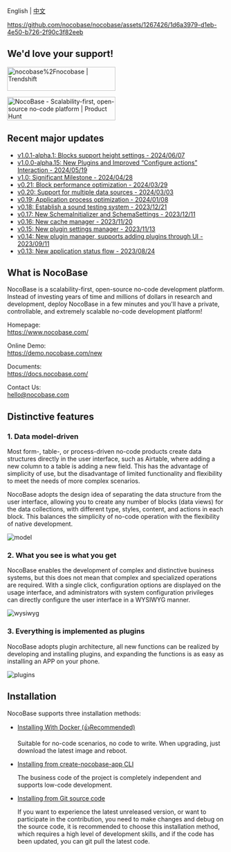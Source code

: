 English | [中文](./README.zh-CN.md)

https://github.com/nocobase/nocobase/assets/1267426/1d6a3979-d1eb-4e50-b726-2f90c3f82eeb

## We'd love your support!

<a href="https://trendshift.io/repositories/4112" target="_blank"><img src="https://trendshift.io/api/badge/repositories/4112" alt="nocobase%2Fnocobase | Trendshift" style="width: 250px; height: 55px;" width="250" height="55"/></a>

<a href="https://www.producthunt.com/posts/nocobase?embed=true&utm_source=badge-top-post-topic-badge&utm_medium=badge&utm_souce=badge-nocobase" target="_blank"><img src="https://api.producthunt.com/widgets/embed-image/v1/top-post-topic-badge.svg?post_id=456520&theme=light&period=weekly&topic_id=267" alt="NocoBase - Scalability&#0045;first&#0044;&#0032;open&#0045;source&#0032;no&#0045;code&#0032;platform | Product Hunt" style="width: 250px; height: 54px;" width="250" height="54" /></a>

## Recent major updates

- [v1.0.1-alpha.1: Blocks support height settings - 2024/06/07](https://docs.nocobase.com/welcome/changelog/20240607)
- [v1.0.0-alpha.15: New Plugins and Improved “Configure actions” Interaction - 2024/05/19](https://docs.nocobase.com/welcome/changelog/20240519)
- [v1.0: Significant Milestone - 2024/04/28](https://docs.nocobase.com/welcome/release/v1001-changelog)
- [v0.21: Block performance optimization - 2024/03/29](https://docs.nocobase.com/welcome/release/v0210-changelog)
- [v0.20: Support for multiple data sources - 2024/03/03](https://docs.nocobase.com/welcome/release/v0200-changelog)
- [v0.19: Application process optimization - 2024/01/08](https://docs.nocobase.com/welcome/release/v0190-changelog)
- [v0.18: Establish a sound testing system - 2023/12/21](https://docs.nocobase.com/welcome/release/v0180-changelog)
- [v0.17: New SchemaInitializer and SchemaSettings - 2023/12/11](https://docs.nocobase.com/welcome/release/v0170-changelog)
- [v0.16: New cache manager - 2023/11/20](https://docs.nocobase.com/welcome/release/v0160-changelog)
- [v0.15: New plugin settings manager - 2023/11/13](https://docs.nocobase.com/welcome/release/v0150-changelog)
- [v0.14: New plugin manager, supports adding plugins through UI - 2023/09/11](https://docs.nocobase.com/welcome/release/v0140-changelog)
- [v0.13: New application status flow - 2023/08/24](https://docs.nocobase.com/welcome/release/v0130-changelog)

## What is NocoBase

NocoBase is a scalability-first, open-source no-code development platform.   
Instead of investing years of time and millions of dollars in research and development, deploy NocoBase in a few minutes and you'll have a private, controllable, and extremely scalable no-code development platform!

Homepage:  
https://www.nocobase.com/  

Online Demo:  
https://demo.nocobase.com/new

Documents:  
https://docs.nocobase.com/

Contact Us:  
hello@nocobase.com

## Distinctive features

### 1. Data model-driven

Most form-, table-, or process-driven no-code products create data structures directly in the user interface, such as Airtable, where adding a new column to a table is adding a new field. This has the advantage of simplicity of use, but the disadvantage of limited functionality and flexibility to meet the needs of more complex scenarios.

NocoBase adopts the design idea of separating the data structure from the user interface, allowing you to create any number of blocks (data views) for the data collections, with different type, styles, content, and actions in each block. This balances the simplicity of no-code operation with the flexibility of native development.

![model](https://static-docs.nocobase.com/model.png)

### 2. What you see is what you get

NocoBase enables the development of complex and distinctive business systems, but this does not mean that complex and specialized operations are required. With a single click, configuration options are displayed on the usage interface, and administrators with system configuration privileges can directly configure the user interface in a WYSIWYG manner.

![wysiwyg](https://static-docs.nocobase.com/wysiwyg.gif)

### 3. Everything is implemented as plugins

NocoBase adopts plugin architecture, all new functions can be realized by developing and installing plugins, and expanding the functions is as easy as installing an APP on your phone.

![plugins](https://static-docs.nocobase.com/plugins.png)

## Installation

NocoBase supports three installation methods:

- <a target="_blank" href="https://docs.nocobase.com/welcome/getting-started/installation/docker-compose">Installing With Docker (👍Recommended)</a>

  Suitable for no-code scenarios, no code to write. When upgrading, just download the latest image and reboot.

- <a target="_blank" href="https://docs.nocobase.com/welcome/getting-started/installation/create-nocobase-app">Installing from create-nocobase-app CLI</a>

  The business code of the project is completely independent and supports low-code development.

- <a target="_blank" href="https://docs.nocobase.com/welcome/getting-started/installation/git-clone">Installing from Git source code</a>

  If you want to experience the latest unreleased version, or want to participate in the contribution, you need to make changes and debug on the source code, it is recommended to choose this installation method, which requires a high level of development skills, and if the code has been updated, you can git pull the latest code.
